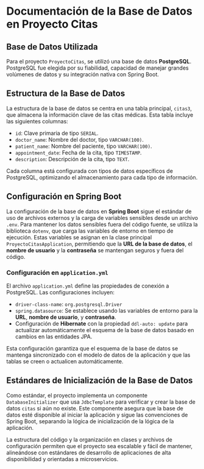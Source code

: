 # Documentación de la Base de Datos en Proyecto Citas

## Base de Datos Utilizada

Para el proyecto `ProyectoCitas`, se utilizó una base de datos **PostgreSQL**. PostgreSQL fue elegida por su fiabilidad, capacidad de manejar grandes volúmenes de datos y su integración nativa con Spring Boot. 

## Estructura de la Base de Datos

La estructura de la base de datos se centra en una tabla principal, `citas3`, que almacena la información clave de las citas médicas. Esta tabla incluye las siguientes columnas:

- `id`: Clave primaria de tipo `SERIAL`.
- `doctor_name`: Nombre del doctor, tipo `VARCHAR(100)`.
- `patient_name`: Nombre del paciente, tipo `VARCHAR(100)`.
- `appointment_date`: Fecha de la cita, tipo `TIMESTAMP`.
- `description`: Descripción de la cita, tipo `TEXT`.

Cada columna está configurada con tipos de datos específicos de PostgreSQL, optimizando el almacenamiento para cada tipo de información.

## Configuración en Spring Boot

La configuración de la base de datos en **Spring Boot** sigue el estándar de uso de archivos externos y la carga de variables sensibles desde un archivo `.env`. Para mantener los datos sensibles fuera del código fuente, se utiliza la biblioteca `dotenv`, que carga las variables de entorno en tiempo de ejecución. Estas variables se asignan en la clase principal `ProyectoCitasApplication`, permitiendo que la **URL de la base de datos**, el **nombre de usuario** y la **contraseña** se mantengan seguros y fuera del código.

### Configuración en `application.yml`

El archivo `application.yml` define las propiedades de conexión a PostgreSQL. Las configuraciones incluyen:

- `driver-class-name`: `org.postgresql.Driver`
- `spring.datasource`: Se establece usando las variables de entorno para la **URL**, **nombre de usuario**, y **contraseña**.
- Configuración de **Hibernate** con la propiedad `ddl-auto: update` para actualizar automáticamente el esquema de la base de datos basado en cambios en las entidades JPA.

Esta configuración garantiza que el esquema de la base de datos se mantenga sincronizado con el modelo de datos de la aplicación y que las tablas se creen o actualicen automáticamente.

## Estándares de Inicialización de la Base de Datos

Como estándar, el proyecto implementa un componente `DatabaseInitializer` que usa `JdbcTemplate` para verificar y crear la base de datos `citas` si aún no existe. Este componente asegura que la base de datos esté disponible al iniciar la aplicación y sigue las convenciones de Spring Boot, separando la lógica de inicialización de la lógica de la aplicación.

La estructura del código y la organización en clases y archivos de configuración permiten que el proyecto sea escalable y fácil de mantener, alineándose con estándares de desarrollo de aplicaciones de alta disponibilidad y orientadas a microservicios.
